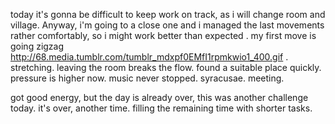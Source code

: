 today it's gonna be difficult to keep work on track, as i will change
room and village. Anyway, i'm going to a close one and i managed the
last movements rather comfortably, so i might work better than
expected
.
my first move is going zigzag
http://68.media.tumblr.com/tumblr_mdxpf0EMfI1rpmkwio1_400.gif
.
stretching.
leaving the room breaks the flow.
found a suitable place quickly.
pressure is higher now.
music never stopped.
syracusae.
meeting.

got good energy, but the day is already over, this was another challenge today.
it's over, another time.
filling the remaining time with shorter tasks.
